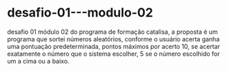# desafio-01---modulo-02
desafio 01 módulo 02 do programa de formação catalisa, a proposta é um programa que sortei números aleatórios, conforme o usuário acerta ganha uma pontuação predeterminada,  pontos máximos por acerto 10, se acertar exatamente o número que o sistema escolher, 5 se o número escolhido for um a cima ou a baixo. 
